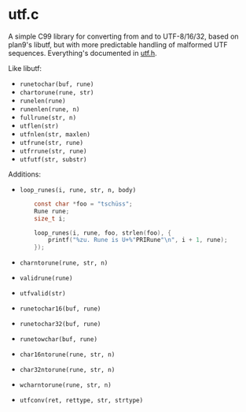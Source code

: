 utf.c
=====
A simple C99 library for converting from and to UTF-8/16/32, based on plan9's libutf, but with more predictable handling of malformed UTF sequences. Everything's documented in [utf.h](utf.h).

Like libutf:
  * `runetochar(buf, rune)`
  * `chartorune(rune, str)`
  * `runelen(rune)`
  * `runenlen(rune, n)`
  * `fullrune(str, n)`
  * `utflen(str)`
  * `utfnlen(str, maxlen)`
  * `utfrune(str, rune)`
  * `utfrrune(str, rune)`
  * `utfutf(str, substr)`

Additions:
  * `loop_runes(i, rune, str, n, body)`
  
    ```c
        const char *foo = "tschüss";
        Rune rune;
        size_t i;

        loop_runes(i, rune, foo, strlen(foo), {
            printf("%zu. Rune is U+%"PRIRune"\n", i + 1, rune);
        });
    ```

  * `charntorune(rune, str, n)`
  * `validrune(rune)`
  * `utfvalid(str)`
  * `runetochar16(buf, rune)`
  * `runetochar32(buf, rune)`
  * `runetowchar(buf, rune)`
  * `char16ntorune(rune, str, n)`
  * `char32ntorune(rune, str, n)`
  * `wcharntorune(rune, str, n)`
  * `utfconv(ret, rettype, str, strtype)`
